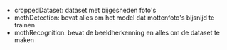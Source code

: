 - croppedDataset: dataset met bijgesneden foto's
- mothDetection: bevat alles om het model dat mottenfoto's bijsnijd te trainen
- mothRecognition: bevat de beeldherkenning en alles om de dataset te maken
